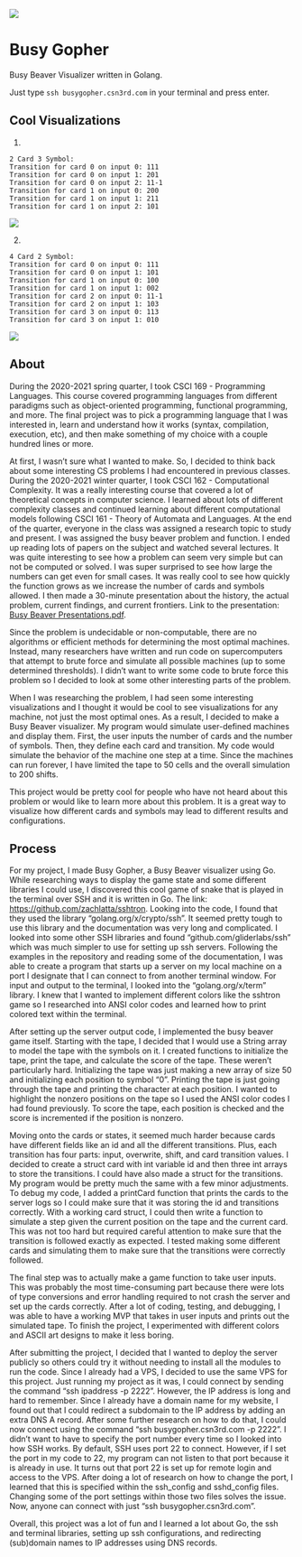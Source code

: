![](https://pbs.twimg.com/profile_banners/1396003728/1617122494/1500x500)

# Busy Gopher
Busy Beaver Visualizer written in Golang.


Just type
`ssh busygopher.csn3rd.com`
in your terminal and press enter.

## Cool Visualizations

1.
```
2 Card 3 Symbol:
Transition for card 0 on input 0: 111
Transition for card 0 on input 1: 201
Transition for card 0 on input 2: 11-1
Transition for card 1 on input 0: 200
Transition for card 1 on input 1: 211
Transition for card 1 on input 2: 101
```

![](https://github.com/csn3rd/Busy-Gopher-Game/blob/master/2card3symbol.png)


2.
```
4 Card 2 Symbol:
Transition for card 0 on input 0: 111
Transition for card 0 on input 1: 101
Transition for card 1 on input 0: 100
Transition for card 1 on input 1: 002
Transition for card 2 on input 0: 11-1
Transition for card 2 on input 1: 103
Transition for card 3 on input 0: 113
Transition for card 3 on input 1: 010
```

![](https://github.com/csn3rd/Busy-Gopher-Game/blob/master/4card2symbol.png)

## About

During the 2020-2021 spring quarter, I took CSCI 169 - Programming Languages. This course covered programming languages from different paradigms such as object-oriented programming, functional programming, and more. The final project was to pick a programming language that I was interested in, learn and understand how it works (syntax, compilation, execution, etc), and then make something of my choice with a couple hundred lines or more. 

At first, I wasn’t sure what I wanted to make. So, I decided to think back about some interesting CS problems I had encountered in previous classes. During the 2020-2021 winter quarter, I took CSCI 162 - Computational Complexity. It was a really interesting course that covered a lot of theoretical concepts in computer science. I learned about lots of different complexity classes and continued learning about different computational models following CSCI 161 - Theory of Automata and Languages. At the end of the quarter, everyone in the class was assigned a research topic to study and present. I was assigned the busy beaver problem and function. I ended up reading lots of papers on the subject and watched several lectures. It was quite interesting to see how a problem can seem very simple but can not be computed or solved. I was super surprised to see how large the numbers can get even for small cases. It was really cool to see how quickly the function grows as we increase the number of cards and symbols allowed. I then made a 30-minute presentation about the history, the actual problem, current findings, and current frontiers. Link to the presentation: [Busy Beaver Presentations.pdf](https://github.com/csn3rd/Busy-Gopher-Game/blob/master/Busy%20Beaver%20Presentation.pdf).

Since the problem is undecidable or non-computable, there are no algorithms or efficient methods for determining the most optimal machines. Instead, many researchers have written and run code on supercomputers that attempt to brute force and simulate all possible machines (up to some determined thresholds). I didn’t want to write some code to brute force this problem so I decided to look at some other interesting parts of the problem.

When I was researching the problem, I had seen some interesting visualizations and I thought it would be cool to see visualizations for any machine, not just the most optimal ones. As a result, I decided to make a Busy Beaver visualizer. My program would simulate user-defined machines and display them. First, the user inputs the number of cards and the number of symbols. Then, they define each card and transition. My code would simulate the behavior of the machine one step at a time. Since the machines can run forever, I have limited the tape to 50 cells and the overall simulation to 200 shifts.

This project would be pretty cool for people who have not heard about this problem or would like to learn more about this problem. It is a great way to visualize how different cards and symbols may lead to different results and configurations.

## Process

For my project, I made Busy Gopher, a Busy Beaver visualizer using Go. While researching ways to display the game state and some different libraries I could use, I discovered this cool game of snake that is played in the terminal over SSH and it is written in Go. The link: https://github.com/zachlatta/sshtron. Looking into the code, I found that they used the library “golang.org/x/crypto/ssh”. It seemed pretty tough to use this library and the documentation was very long and complicated. I looked into some other SSH libraries and found “github.com/gliderlabs/ssh” which was much simpler to use for setting up ssh servers. Following the examples in the repository and reading some of the documentation, I was able to create a program that starts up a server on my local machine on a port I designate that I can connect to from another terminal window. For input and output to the terminal, I looked into the “golang.org/x/term” library. I knew that I wanted to implement different colors like the sshtron game so I researched into ANSI color codes and learned how to print colored text within the terminal.

After setting up the server output code, I implemented the busy beaver game itself. Starting with the tape, I decided that I would use a String array to model the tape with the symbols on it. I created functions to initialize the tape, print the tape, and calculate the score of the tape. These weren’t particularly hard. Initializing the tape was just making a new array of size 50 and initializing each position to symbol “0”. Printing the tape is just going through the tape and printing the character at each position. I wanted to highlight the nonzero positions on the tape so I used the ANSI color codes I had found previously. To score the tape, each position is checked and the score is incremented if the position is nonzero.

Moving onto the cards or states, it seemed much harder because cards have different fields like an id and all the different transitions. Plus, each transition has four parts: input, overwrite, shift, and card transition values. I decided to create a struct card with int variable id and then three int arrays to store the transitions. I could have also made a struct for the transitions. My program would be pretty much the same with a few minor adjustments. To debug my code, I added a printCard function that prints the cards to the server logs so I could make sure that it was storing the id and transitions correctly. With a working card struct, I could then write a function to simulate a step given the current position on the tape and the current card. This was not too hard but required careful attention to make sure that the transition is followed exactly as expected. I tested making some different cards and simulating them to make sure that the transitions were correctly followed.

The final step was to actually make a game function to take user inputs. This was probably the most time-consuming part because there were lots of type conversions and error handling required to not crash the server and set up the cards correctly. After a lot of coding, testing, and debugging, I was able to have a working MVP that takes in user inputs and prints out the simulated tape. To finish the project, I experimented with different colors and ASCII art designs to make it less boring.

After submitting the project, I decided that I wanted to deploy the server publicly so others could try it without needing to install all the modules to run the code. Since I already had a VPS, I decided to use the same VPS for this project. Just running my project as it was, I could connect by sending the command “ssh ipaddress -p 2222”. However, the IP address is long and hard to remember. Since I already have a domain name for my website, I found out that I could redirect a subdomain to the IP address by adding an extra DNS A record. After some further research on how to do that, I could now connect using the command “ssh busygopher.csn3rd.com -p 2222”. I didn’t want to have to specify the port number every time so I looked into how SSH works. By default, SSH uses port 22 to connect. However, if I set the port in my code to 22, my program can not listen to that port because it is already in use. It turns out that port 22 is set up for remote login and access to the VPS. After doing a lot of research on how to change the port, I learned that this is specified within the ssh_config and sshd_config files. Changing some of the port settings within those two files solves the issue. Now, anyone can connect with just “ssh busygopher.csn3rd.com”.

Overall, this project was a lot of fun and I learned a lot about Go, the ssh and terminal libraries, setting up ssh configurations, and redirecting (sub)domain names to IP addresses using DNS records.
